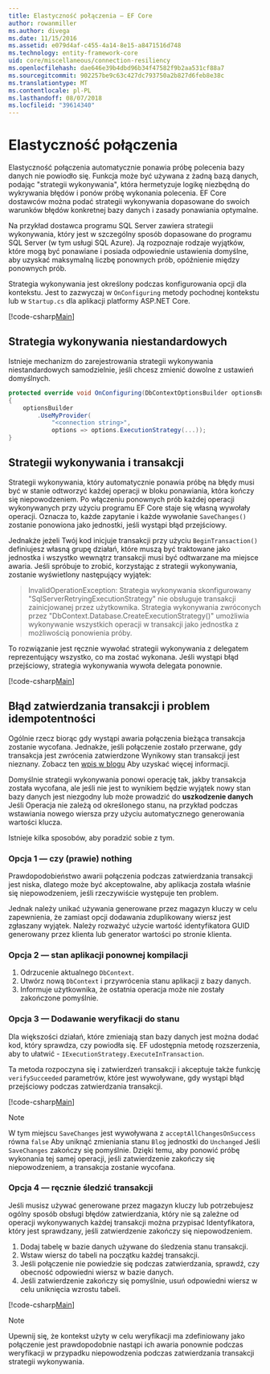 ```yaml
---
title: Elastyczność połączenia — EF Core
author: rowanmiller
ms.author: divega
ms.date: 11/15/2016
ms.assetid: e079d4af-c455-4a14-8e15-a8471516d748
ms.technology: entity-framework-core
uid: core/miscellaneous/connection-resiliency
ms.openlocfilehash: dae646e39b4dbd96b34f47582f9b2aa531cf88a7
ms.sourcegitcommit: 902257be9c63c427dc793750a2b827d6feb8e38c
ms.translationtype: MT
ms.contentlocale: pl-PL
ms.lasthandoff: 08/07/2018
ms.locfileid: "39614340"
---
```

# <a name="connection-resiliency"></a>Elastyczność połączenia

Elastyczność połączenia automatycznie ponawia próbę polecenia bazy danych nie powiodło się. Funkcja może być używana z żadną bazą danych, podając "strategii wykonywania", która hermetyzuje logikę niezbędną do wykrywania błędów i ponów próbę wykonania polecenia. EF Core dostawców można podać strategii wykonywania dopasowane do swoich warunków błędów konkretnej bazy danych i zasady ponawiania optymalne.

Na przykład dostawca programu SQL Server zawiera strategii wykonywania, który jest w szczególny sposób dopasowane do programu SQL Server (w tym usługi SQL Azure). Ją rozpoznaje rodzaje wyjątków, które mogą być ponawiane i posiada odpowiednie ustawienia domyślne, aby uzyskać maksymalną liczbę ponownych prób, opóźnienie między ponownych prób.

Strategia wykonywania jest określony podczas konfigurowania opcji dla kontekstu. Jest to zazwyczaj w `OnConfiguring` metody pochodnej kontekstu lub w `Startup.cs` dla aplikacji platformy ASP.NET Core.

[!code-csharp[Main](../../../samples/core/Miscellaneous/ConnectionResiliency/Program.cs#OnConfiguring)]

## <a name="custom-execution-strategy"></a>Strategia wykonywania niestandardowych

Istnieje mechanizm do zarejestrowania strategii wykonywania niestandardowych samodzielnie, jeśli chcesz zmienić dowolne z ustawień domyślnych.

``` csharp
protected override void OnConfiguring(DbContextOptionsBuilder optionsBuilder)
{
    optionsBuilder
        .UseMyProvider(
            "<connection string>",
            options => options.ExecutionStrategy(...));
}
```

## <a name="execution-strategies-and-transactions"></a>Strategii wykonywania i transakcji

Strategii wykonywania, który automatycznie ponawia próbę na błędy musi być w stanie odtworzyć każdej operacji w bloku ponawiania, która kończy się niepowodzeniem. Po włączeniu ponownych prób każdej operacji wykonywanych przy użyciu programu EF Core staje się własną wywołały operacji. Oznacza to, każde zapytanie i każde wywołanie `SaveChanges()` zostanie ponowiona jako jednostki, jeśli wystąpi błąd przejściowy.

Jednakże jeżeli Twój kod inicjuje transakcji przy użyciu `BeginTransaction()` definiujesz własną grupę działań, które muszą być traktowane jako jednostka i wszystko wewnątrz transakcji musi być odtwarzane ma miejsce awaria. Jeśli spróbuje to zrobić, korzystając z strategii wykonywania, zostanie wyświetlony następujący wyjątek:

> InvalidOperationException: Strategia wykonywania skonfigurowany "SqlServerRetryingExecutionStrategy" nie obsługuje transakcji zainicjowanej przez użytkownika. Strategia wykonywania zwróconych przez "DbContext.Database.CreateExecutionStrategy()" umożliwia wykonywanie wszystkich operacji w transakcji jako jednostka z możliwością ponowienia próby.

To rozwiązanie jest ręcznie wywołać strategii wykonywania z delegatem reprezentujący wszystko, co ma zostać wykonana. Jeśli wystąpi błąd przejściowy, strategia wykonywania wywoła delegata ponownie.

[!code-csharp[Main](../../../samples/core/Miscellaneous/ConnectionResiliency/Program.cs#ManualTransaction)]

## <a name="transaction-commit-failure-and-the-idempotency-issue"></a>Błąd zatwierdzania transakcji i problem idempotentności

Ogólnie rzecz biorąc gdy wystąpi awaria połączenia bieżąca transakcja zostanie wycofana. Jednakże, jeśli połączenie zostało przerwane, gdy transakcja jest zwrócenia zatwierdzone Wynikowy stan transakcji jest nieznany. Zobacz ten [wpis w blogu](http://blogs.msdn.com/b/adonet/archive/2013/03/11/sql-database-connectivity-and-the-idempotency-issue.aspx) Aby uzyskać więcej informacji.

Domyślnie strategii wykonywania ponowi operację tak, jakby transakcja została wycofana, ale jeśli nie jest to wynikiem będzie wyjątek nowy stan bazy danych jest niezgodny lub może prowadzić do **uszkodzenie danych** Jeśli Operacja nie zależą od określonego stanu, na przykład podczas wstawiania nowego wiersza przy użyciu automatycznego generowania wartości klucza.

Istnieje kilka sposobów, aby poradzić sobie z tym.

### <a name="option-1---do-almost-nothing"></a>Opcja 1 — czy (prawie) nothing

Prawdopodobieństwo awarii połączenia podczas zatwierdzania transakcji jest niska, dlatego może być akceptowalne, aby aplikacja została właśnie się niepowodzeniem, jeśli rzeczywiście występuje ten problem.

Jednak należy unikać używania generowane przez magazyn kluczy w celu zapewnienia, że zamiast opcji dodawania zduplikowany wiersz jest zgłaszany wyjątek. Należy rozważyć użycie wartość identyfikatora GUID generowany przez klienta lub generator wartości po stronie klienta.

### <a name="option-2---rebuild-application-state"></a>Opcja 2 — stan aplikacji ponownej kompilacji

1. Odrzucenie aktualnego `DbContext`.
2. Utwórz nową `DbContext` i przywrócenia stanu aplikacji z bazy danych.
3. Informuje użytkownika, że ostatnia operacja może nie zostały zakończone pomyślnie.

### <a name="option-3---add-state-verification"></a>Opcja 3 — Dodawanie weryfikacji do stanu

Dla większości działań, które zmieniają stan bazy danych jest można dodać kod, który sprawdza, czy powiodła się. EF udostępnia metodę rozszerzenia, aby to ułatwić - `IExecutionStrategy.ExecuteInTransaction`.

Ta metoda rozpoczyna się i zatwierdzeń transakcji i akceptuje także funkcję `verifySucceeded` parametrów, które jest wywoływane, gdy wystąpi błąd przejściowy podczas zatwierdzania transakcji.

[!code-csharp[Main](../../../samples/core/Miscellaneous/ConnectionResiliency/Program.cs#Verification)]

> [!NOTE]
> W tym miejscu `SaveChanges` jest wywoływana z `acceptAllChangesOnSuccess` równa `false` Aby uniknąć zmieniania stanu `Blog` jednostki do `Unchanged` Jeśli `SaveChanges` zakończy się pomyślnie. Dzięki temu, aby ponowić próbę wykonania tej samej operacji, jeśli zatwierdzenie zakończy się niepowodzeniem, a transakcja zostanie wycofana.

### <a name="option-4---manually-track-the-transaction"></a>Opcja 4 — ręcznie śledzić transakcji

Jeśli musisz używać generowane przez magazyn kluczy lub potrzebujesz ogólny sposób obsługi błędów zatwierdzania, który nie są zależne od operacji wykonywanych każdej transakcji można przypisać Identyfikatora, który jest sprawdzany, jeśli zatwierdzenie zakończy się niepowodzeniem.

1. Dodaj tabelę w bazie danych używane do śledzenia stanu transakcji.
2. Wstaw wiersz do tabeli na początku każdej transakcji.
3. Jeśli połączenie nie powiedzie się podczas zatwierdzania, sprawdź, czy obecność odpowiedni wiersz w bazie danych.
4. Jeśli zatwierdzenie zakończy się pomyślnie, usuń odpowiedni wiersz w celu uniknięcia wzrostu tabeli.

[!code-csharp[Main](../../../samples/core/Miscellaneous/ConnectionResiliency/Program.cs#Tracking)]

> [!NOTE]
> Upewnij się, że kontekst użyty w celu weryfikacji ma zdefiniowany jako połączenie jest prawdopodobnie nastąpi ich awaria ponownie podczas weryfikacji w przypadku niepowodzenia podczas zatwierdzania transakcji strategii wykonywania.

